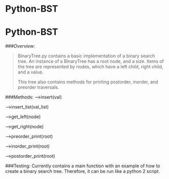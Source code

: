 # Python-BST

# Python-BST

###*Overview:*
>BinaryTree.py contains a basic implementation of a binary search tree.
>An instance of a BinaryTree has a root node, and a size.
>Items of the tree are represented by nodes, which have a left child, right child, and a value.
>
>This tree also contains methods for printing postorder, inorder, and preorder traversals.

###Methods:
-->insert(val)

-->insert_list(val_list)

-->get_left(node)

-->get_right(node)

-->preorder_print(root)

-->inorder_print(root)

-->postorder_print(root)

###Testing:
Currently contains a main function with an example of how to create a binary search tree.
Therefore, it can be run like a python 2 script. 
